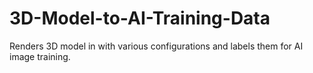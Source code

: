 # 3D-Model-to-AI-Training-Data
Renders 3D model in with various configurations and labels them for AI image training.

